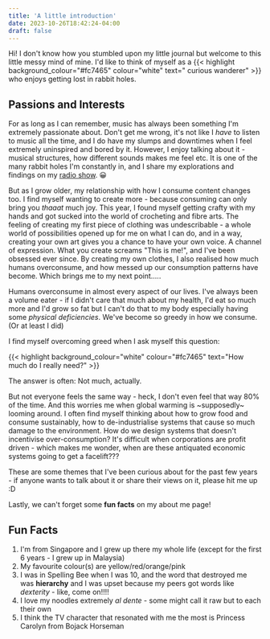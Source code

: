 ```yaml
--- 
title: 'A little introduction'
date: 2023-10-26T18:42:24-04:00
draft: false
---
```


Hi! I don't know how you stumbled upon my little journal but welcome to this little messy mind of mine.
I'd like to think of myself as a {{< highlight background_colour="#fc7465" colour="white" text=" curious wanderer" >}} who enjoys getting lost in rabbit holes.
 <!-- ![Resize](/about/me.jpg?width=140px&height=190px#float-right)  -->

## Passions and Interests
For as long as I can remember, music has always been something I'm extremely passionate about. Don't get me wrong, it's not like I *have* to listen to music all the time, and I do have my slumps and downtimes when I feel extremely uninspired and bored by it. However, I enjoy talking about it - musical structures, how different sounds makes me feel etc. It is one of the many rabbit holes I'm constantly in, and I share my explorations and findings on my [radio show](https://www.radiofreebrooklyn.org/show/so-far-away/). 😀

But as I grow older, my relationship with how I consume content changes too. I find myself wanting to create more - because consuming can only bring you *thaaat* much joy. This year, I found myself getting crafty with my hands and got sucked into the world of crocheting and fibre arts. The feeling of creating my first piece of clothing was undescribable - a whole world of possibilities opened up for me on what I can do, and in a way, creating your own art gives you a chance to have your own voice. A channel of expression. What you create screams "This is me!", and I've been obsessed ever since. By creating my own clothes, I also realised how much humans overconsume, and how messed up our consumption patterns have become. Which brings me to my next point.....

Humans overconsume in almost every aspect of our lives. I've always been a volume eater - if I didn't care that much about my health, I'd eat so much more and I'd grow so fat but I can't do that to my body especially having some *physical deficiencies*. We've become so greedy in how we consume. (Or at least I did)

I find myself overcoming greed when I ask myself this question:

{{< highlight background_colour="white" colour="#fc7465" text="How much do I really need?" >}} 

The answer is often: Not much, actually.

But not everyone feels the same way - heck, I don't even feel that way 80% of the time. And this worries me when global warming is ~supposedly~ looming around. I often find myself thinking about how to grow food and consume sustainably, how to de-industrialise systems that cause so much damage to the environment. How do we design systems that doesn't incentivise over-consumption? It's difficult when corporations are profit driven - which makes me wonder, when are these antiquated economic systems going to get a facelift???

These are some themes that I've been curious about for the past few years - if anyone wants to talk about it or share their views on it, please hit me up :D

Lastly, we can't forget some **fun facts** on my about me page!

## Fun Facts
1. I'm from Singapore and I grew up there my whole life (except for the first 6 years - I grew up in Malaysia)
2. My favourite colour(s) are yellow/red/orange/pink
3. I was in Spelling Bee when I was 10, and the word that destroyed me was **hierarchy** and I was upset because my peers got words like *dexterity* - like, come on!!!!
4. I love my noodles extremely *al dente* - some might call it raw but to each their own
5. I think the TV character that resonated with me the most is Princess Carolyn from Bojack Horseman